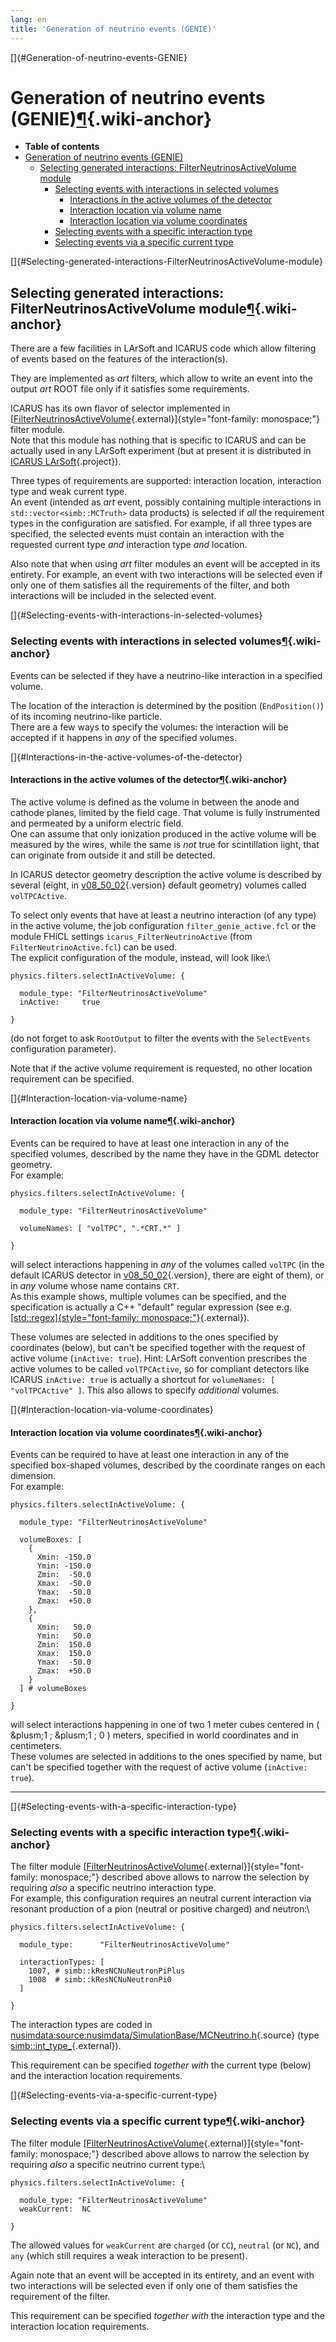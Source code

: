 ```yaml
---
lang: en
title: 'Generation of neutrino events (GENIE)'
---
```


[]{#Generation-of-neutrino-events-GENIE}

Generation of neutrino events (GENIE)[¶](#Generation-of-neutrino-events-GENIE){.wiki-anchor}
============================================================================================

-   **Table of contents**
-   [Generation of neutrino events
    (GENIE)](#Generation-of-neutrino-events-GENIE)
    -   [Selecting generated interactions: FilterNeutrinosActiveVolume
        module](#Selecting-generated-interactions-FilterNeutrinosActiveVolume-module)
        -   [Selecting events with interactions in selected
            volumes](#Selecting-events-with-interactions-in-selected-volumes)
            -   [Interactions in the active volumes of the
                detector](#Interactions-in-the-active-volumes-of-the-detector)
            -   [Interaction location via volume
                name](#Interaction-location-via-volume-name)
            -   [Interaction location via volume
                coordinates](#Interaction-location-via-volume-coordinates)
        -   [Selecting events with a specific interaction
            type](#Selecting-events-with-a-specific-interaction-type)
        -   [Selecting events via a specific current
            type](#Selecting-events-via-a-specific-current-type)

[]{#Selecting-generated-interactions-FilterNeutrinosActiveVolume-module}

Selecting generated interactions: FilterNeutrinosActiveVolume module[¶](#Selecting-generated-interactions-FilterNeutrinosActiveVolume-module){.wiki-anchor}
-----------------------------------------------------------------------------------------------------------------------------------------------------------

There are a few facilities in LArSoft and ICARUS code which allow
filtering of events based on the features of the interaction(s).

They are implemented as *art* filters, which allow to write an event
into the output *art* ROOT file only if it satisfies some requirements.

ICARUS has its own flavor of selector implemented in
[[FilterNeutrinosActiveVolume](https://icarus-exp.fnal.gov/at_work/software/doc/icaruscode/latest/classFilterNeutrinosActiveVolume.html){.external}]{style="font-family: monospace;"}
filter module.\
Note that this module has nothing that is specific to ICARUS and can be
actually used in any LArSoft experiment (but at present it is
distributed in [ICARUS
LArSoft](/redmine/projects/icaruscode){.project}).

Three types of requirements are supported: interaction location,
interaction type and weak current type.\
An event (intended as *art* event, possibly containing multiple
interactions in `std::vector<simb::MCTruth>` data products) is selected
if *all* the requirement types in the configuration are satisfied. For
example, if all three types are specified, the selected events must
contain an interaction with the requested current type *and* interaction
type *and* location.

Also note that when using *art* filter modules an event will be accepted
in its entirety. For example, an event with two interactions will be
selected even if only one of them satisfies all the requirements of the
filter, and both interactions will be included in the selected event.

[]{#Selecting-events-with-interactions-in-selected-volumes}

### Selecting events with interactions in selected volumes[¶](#Selecting-events-with-interactions-in-selected-volumes){.wiki-anchor}

Events can be selected if they have a neutrino-like interaction in a
specified volume.

The location of the interaction is determined by the position
(`EndPosition()`) of its incoming neutrino-like particle.\
There are a few ways to specify the volumes: the interaction will be
accepted if it happens in *any* of the specified volumes.

[]{#Interactions-in-the-active-volumes-of-the-detector}

#### Interactions in the active volumes of the detector[¶](#Interactions-in-the-active-volumes-of-the-detector){.wiki-anchor}

The active volume is defined as the volume in between the anode and
cathode planes, limited by the field cage. That volume is fully
instrumented and permeated by a uniform electric field.\
One can assume that only ionization produced in the active volume will
be measured by the wires, while the same is *not* true for scintillation
light, that can originate from outside it and still be detected.

In ICARUS detector geometry description the active volume is described
by several (eight, in [v08\_50\_02](/redmine/versions/2119){.version}
default geometry) volumes called `volTPCActive`.

To select only events that have at least a neutrino interaction (of any
type) in the active volume, the job configuration
`filter_genie_active.fcl` or the module FHiCL settings
`icarus_FilterNeutrinoActive` (from `FilterNeutrinoActive.fcl`) can be
used.\
The explicit configuration of the module, instead, will look like:\

    physics.filters.selectInActiveVolume: {

      module_type: "FilterNeutrinosActiveVolume" 
      inActive:     true

    }

(do not forget to ask `RootOutput` to filter the events with the
`SelectEvents` configuration parameter).

Note that if the active volume requirement is requested, no other
location requirement can be specified.

[]{#Interaction-location-via-volume-name}

#### Interaction location via volume name[¶](#Interaction-location-via-volume-name){.wiki-anchor}

Events can be required to have at least one interaction in any of the
specified volumes, described by the name they have in the GDML detector
geometry.\
For example:

    physics.filters.selectInActiveVolume: {

      module_type: "FilterNeutrinosActiveVolume" 

      volumeNames: [ "volTPC", ".*CRT.*" ]

    }

will select interactions happening in *any* of the volumes called
`volTPC` (in the default ICARUS detector in
[v08\_50\_02](/redmine/versions/2119){.version}, there are eight of
them), or in *any* volume whose name contains `CRT`.\
As this example shows, multiple volumes can be specified, and the
specification is actually a C++ \"default\" regular expression (see e.g.
[[std::regex]{style="font-family: monospace;"}](https://en.cppreference.com/w/cpp/regex){.external}).

These volumes are selected in additions to the ones specified by
coordinates (below), but can\'t be specified together with the request
of active volume (`inActive: true`). Hint: LArSoft convention prescribes
the active volumes to be called `volTPCActive`, so for compliant
detectors like ICARUS `inActive: true` is actually a shortcut for
`volumeNames: [ "volTPCActive" ]`. This also allows to specify
*additional* volumes.

[]{#Interaction-location-via-volume-coordinates}

#### Interaction location via volume coordinates[¶](#Interaction-location-via-volume-coordinates){.wiki-anchor}

Events can be required to have at least one interaction in any of the
specified box-shaped volumes, described by the coordinate ranges on each
dimension.\
For example:

    physics.filters.selectInActiveVolume: {

      module_type: "FilterNeutrinosActiveVolume" 

      volumeBoxes: [
        {
          Xmin: -150.0
          Ymin: -150.0
          Zmin:  -50.0
          Xmax:  -50.0
          Ymax:  -50.0
          Zmax:  +50.0
        },
        {
          Xmin:   50.0
          Ymin:   50.0
          Zmin:  150.0
          Xmax:  150.0
          Ymax:  -50.0
          Zmax:  +50.0
        }
      ] # volumeBoxes

    }

will select interactions happening in one of two 1 meter cubes centered
in ( &plusm;1 ; &plusm;1 ; 0 ) meters, specified in world coordinates
and in centimeters.\
These volumes are selected in additions to the ones specified by name,
but can\'t be specified together with the request of active volume
(`inActive: true`).

------------------------------------------------------------------------

[]{#Selecting-events-with-a-specific-interaction-type}

### Selecting events with a specific interaction type[¶](#Selecting-events-with-a-specific-interaction-type){.wiki-anchor}

The filter module
[[FilterNeutrinosActiveVolume](https://icarus-exp.fnal.gov/at_work/software/doc/icaruscode/latest/classFilterNeutrinosActiveVolume.html){.external}]{style="font-family: monospace;"}
described above allows to narrow the selection by requiring *also* a
specific neutrino interaction type.\
For example, this configuration requires an neutral current interaction
via resonant production of a pion (neutral or positive charged) and
neutron:\

    physics.filters.selectInActiveVolume: {

      module_type:      "FilterNeutrinosActiveVolume" 

      interactionTypes: [
        1007, # simb::kResNCNuNeutronPiPlus
        1008  # simb::kResNCNuNeutronPi0
      ]

    }

The interaction types are coded in
[nusimdata:source:nusimdata/SimulationBase/MCNeutrino.h](/redmine/projects/nusimdata/repository/entry/nusimdata/SimulationBase/MCNeutrino.h){.source}
(type
[simb::int\_type\_](https://nusoft.fnal.gov/larsoft/doxsvn/html/namespacesimb.html#a2cce734d1b71408bbc7d98d148ac4360){.external}).

This requirement can be specified *together with* the current type
(below) and the interaction location requirements.

[]{#Selecting-events-via-a-specific-current-type}

### Selecting events via a specific current type[¶](#Selecting-events-via-a-specific-current-type){.wiki-anchor}

The filter module
[[FilterNeutrinosActiveVolume](https://icarus-exp.fnal.gov/at_work/software/doc/icaruscode/latest/classFilterNeutrinosActiveVolume.html){.external}]{style="font-family: monospace;"}
described above allows to narrow the selection by requiring *also* a
specific neutrino current type:\

    physics.filters.selectInActiveVolume: {

      module_type: "FilterNeutrinosActiveVolume" 
      weakCurrent:  NC

    }

The allowed values for `weakCurrent` are `charged` (or `CC`), `neutral`
(or `NC`), and `any` (which still requires a weak interaction to be
present).

Again note that an event will be accepted in its entirety, and an event
with two interactions will be selected even if only one of them
satisfies the requirement of the filter.

This requirement can be specified *together with* the interaction type
and the interaction location requirements.
